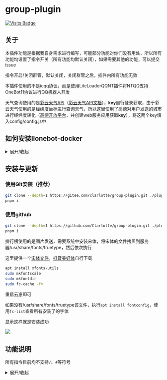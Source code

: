 # group-plugin
[![Visits Badge](https://badges.pufler.dev/visits/clarlotte/group-plugin)](https://gitee.com/clarlotte/group-plugin/)
## 关于

本插件功能是根据我自身需求进行编写，可能部分功能对你们没有用处，所以所有功能均设置了指令开关（所有功能均默认关闭），如果需要其他的功能，可以提交issue

指令开启/关闭群管，默认关闭，关闭群管之后，插件内所有功能无效

本插件使用的不是icqq协议，而是使用LiteLoaderQQNT插件将NTQQ支持OneBot11协议进行QQ机器人开发

天气查询使用的是[彩云天气API](https://platform.caiyunapp.com/login)（[彩云天气API文档](https://docs.caiyunapp.com/docs/intro)），**key**自行登录获取，由于彩云天气使用的是经纬度坐标进行查询天气，所以这里使用了高德对用户发送的城市进行经纬度转化（[高德开放平台](https://lbs.amap.com/)，并创建web服务应用获取**key**），将这两个key填入config/config.js中<br>

## 如何安装llonebot-docker

<details><summary>展开/收起</summary>

1. 我这里使用的是[llonebot-docker](https://github.com/LLOneBot/llonebot-docker)中方案二LLWebuiApi登录，先下载llonebot-docker镜像
```sh
sudo docker run -d --name onebot-docker0 --add-host=host.docker.internal:host-gateway -e VNC_PASSWD=vncpasswd -p 3000:3000 -p 6099:6099 -p 3001:3001 -v ${PWD}/LiteLoader:/opt/QQ/resources/app/LiteLoader mlikiowa/llonebot-docker:latest 
```
其中vncpasswd换成你的VNC密码

然后浏览器访问`http://你的docker-ip:6099/api/panel/getQQLoginQRcode`扫码登录

登录之后访问`http://你的docker-ip:6099/plugin/LLOneBot/iframe.html`进行 llonebot 的配置

2. 扫码登陆后，在配置界面添加反向 WebSocket 监听地址

将`ws://host.docker.internal:2536/OneBotv11`添加到反向 WebSocket 监听地址中并保存

3. 安装TRSS-Yunzai

请根据网络情况选择使用 GitHub 或 Gitee 安装

```sh
git clone --depth 1 https://github.com/TimeRainStarSky/Yunzai
git clone --depth 1 https://gitee.com/TimeRainStarSky/Yunzai
cd Yunzai
npm i -g pnpm
pnpm i
```

4. 启动TRSS-Yunzai

```sh
node app
#后台启动
pm2 start node --name TRSS-Yunzai -- app
#查看日志
pm2 logs TRSS-Yunzai
#重启云崽服务
pm2 restart TRSS-Yunzai
```

</details>

## 安装与更新

### 使用Git安装（推荐）

```sh
git clone --depth=1 https://gitee.com/clarlotte/group-plugin.git ./plugins/group-plugin/
pnpm i
```
### 使用github

```sh
git clone --depth=1 https://github.com/Clarlotte/group-plugin.git ./plugins/group-plugin/
pnpm i
```

排行榜使用的是图片发送，需要系统中安装宋体，将宋体的文件拷贝到服务器/usr/share/fonts/truetype，然后依次执行

这里提供一个[宋体文件](https://wwb.lanzouq.com/icUHg1uju2ra)，[抖音美好体](https://wwb.lanzouq.com/i9TgF1w964fi)自行下载
```sh
apt install xfonts-utils
sudo mkfontscale
sudo mkfontdir
sudo fc-cache -fv
```
重启云崽即可

如果没有/usr/share/fonts/truetype该文件，执行`apt install fontconfig`，使用`fc-list`查看所有安装了的字体

显示这样就是安装成功

![](https://s2.loli.net/2024/04/10/t2lH8xjFOkJGEmX.png)
## 功能说明

所有指令目前均不支持`/`、`#`等符号<br>

<details><summary>展开/收起</summary>

1. 今日日报<br>
![今日日报](resources/images/%E4%BB%8A%E6%97%A5%E6%97%A5%E6%8A%A5.png)
2. 禁言解禁<br>
![禁言解禁](resources/images/%E7%A6%81%E8%A8%80%E8%A7%A3%E7%A6%81.png)
3. 天气查询<br>
![天气查询](resources/images/%E5%A4%A9%E6%B0%94%E6%9F%A5%E8%AF%A2.png)
4. 发言日榜（月榜）<br>
![发言日榜](resources/images/%E5%8F%91%E8%A8%80%E6%97%A5%E6%A6%9C.png)
5. 批量撤回<br>
![批量撤回](resources/images/%E6%89%B9%E9%87%8F%E6%92%A4%E5%9B%9E.png)
6. 赞我<br>
![赞我](resources/images/%E8%B5%9E%E6%88%91.png)

</details>